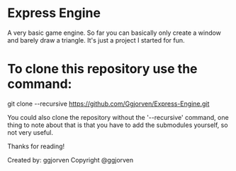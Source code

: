 # Express Engine

A very basic game engine.
So far you can basically only create a window and barely draw a triangle.
It's just a project I started for fun.

# To clone this repository use the command:
git clone --recursive https://github.com/Ggjorven/Express-Engine.git

You could also clone the repository without the '--recursive' command,
one thing to note about that is that you have to add the submodules yourself, so not very useful.

Thanks for reading!

Created by: ggjorven
Copyright @ggjorven

